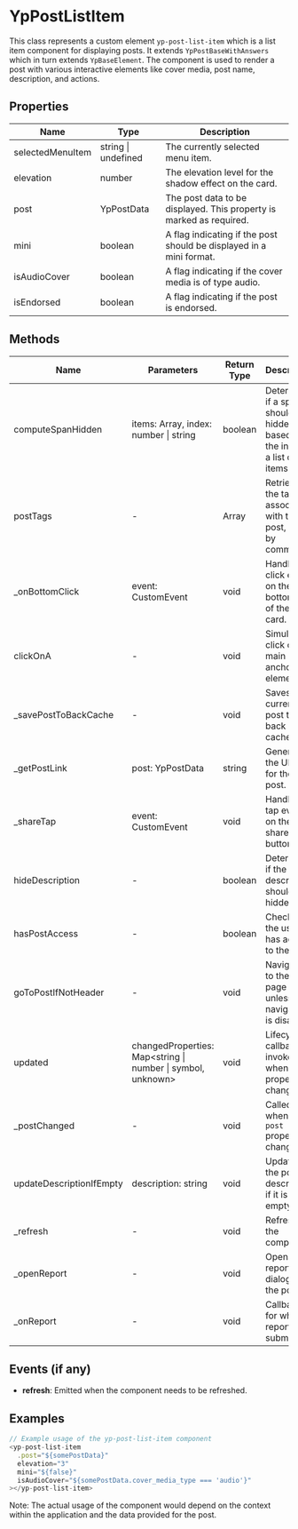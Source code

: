 # YpPostListItem

This class represents a custom element `yp-post-list-item` which is a list item component for displaying posts. It extends `YpPostBaseWithAnswers` which in turn extends `YpBaseElement`. The component is used to render a post with various interactive elements like cover media, post name, description, and actions.

## Properties

| Name              | Type                  | Description                                                                 |
|-------------------|-----------------------|-----------------------------------------------------------------------------|
| selectedMenuItem  | string \| undefined   | The currently selected menu item.                                           |
| elevation         | number                | The elevation level for the shadow effect on the card.                      |
| post              | YpPostData            | The post data to be displayed. This property is marked as required.         |
| mini              | boolean               | A flag indicating if the post should be displayed in a mini format.         |
| isAudioCover      | boolean               | A flag indicating if the cover media is of type audio.                      |
| isEndorsed        | boolean               | A flag indicating if the post is endorsed.                                  |

## Methods

| Name                     | Parameters | Return Type | Description                                                                                   |
|--------------------------|------------|-------------|-----------------------------------------------------------------------------------------------|
| computeSpanHidden        | items: Array<string>, index: number \| string | boolean | Determines if a span should be hidden based on the index in a list of items. |
| postTags                 | -          | Array<string> | Retrieves the tags associated with the post, split by commas.                                |
| _onBottomClick           | event: CustomEvent | void | Handles the click event on the bottom part of the post card.                                 |
| clickOnA                 | -          | void | Simulates a click on the main anchor element.                                                |
| _savePostToBackCache     | -          | void | Saves the current post to the back cache.                                                    |
| _getPostLink             | post: YpPostData | string | Generates the URL link for the post.                                                         |
| _shareTap                | event: CustomEvent | void | Handles the tap event on the share button.                                                   |
| hideDescription          | -          | boolean | Determines if the post description should be hidden.                                          |
| hasPostAccess            | -          | boolean | Checks if the user has access to the post.                                                   |
| goToPostIfNotHeader      | -          | void | Navigates to the post page unless navigation is disabled.                                    |
| updated                  | changedProperties: Map<string \| number \| symbol, unknown> | void | Lifecycle callback invoked when properties change.                                            |
| _postChanged             | -          | void | Called when the `post` property changes.                                                     |
| updateDescriptionIfEmpty | description: string | void | Updates the post description if it is empty.                                                 |
| _refresh                 | -          | void | Refreshes the component.                                                                     |
| _openReport              | -          | void | Opens the report dialog for the post.                                                        |
| _onReport                | -          | void | Callback for when a report is submitted.                                                     |

## Events (if any)

- **refresh**: Emitted when the component needs to be refreshed.

## Examples

```typescript
// Example usage of the yp-post-list-item component
<yp-post-list-item
  .post="${somePostData}"
  elevation="3"
  mini="${false}"
  isAudioCover="${somePostData.cover_media_type === 'audio'}"
></yp-post-list-item>
```

Note: The actual usage of the component would depend on the context within the application and the data provided for the post.